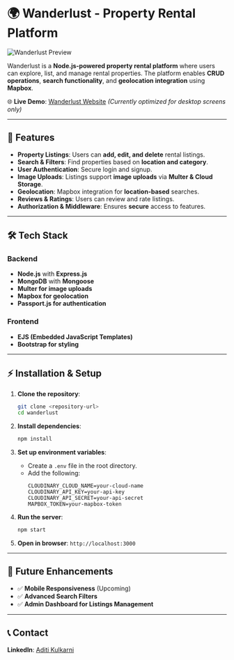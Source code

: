 # 🌍 Wanderlust - Property Rental Platform

![Wanderlust Preview](https://res.cloudinary.com/dx7ylrage/image/upload/v1740252484/wandelust_nz0wwd.png)

Wanderlust is a **Node.js-powered property rental platform** where users can explore, list, and manage rental properties. The platform enables **CRUD operations**, **search functionality**, and **geolocation integration** using **Mapbox**.

🌐 **Live Demo**: [Wanderlust Website](https://wanderlust-website-mernstackproject.onrender.com/listings) *(Currently optimized for desktop screens only)*

---

## 🚀 Features

- **Property Listings**: Users can **add, edit, and delete** rental listings.
- **Search & Filters**: Find properties based on **location and category**.
- **User Authentication**: Secure login and signup.
- **Image Uploads**: Listings support **image uploads** via **Multer & Cloud Storage**.
- **Geolocation**: Mapbox integration for **location-based** searches.
- **Reviews & Ratings**: Users can review and rate listings.
- **Authorization & Middleware**: Ensures **secure** access to features.

---

## 🛠 Tech Stack

### **Backend**
- **Node.js** with **Express.js**
- **MongoDB** with **Mongoose**
- **Multer for image uploads**
- **Mapbox for geolocation**
- **Passport.js for authentication**

### **Frontend**
- **EJS (Embedded JavaScript Templates)**
- **Bootstrap for styling**

---

## ⚡ Installation & Setup

1. **Clone the repository**:
   ```sh
   git clone <repository-url>
   cd wanderlust
   ```

2. **Install dependencies**:
   ```sh
   npm install
   ```

3. **Set up environment variables**:
   - Create a `.env` file in the root directory.
   - Add the following:
     ```env
     CLOUDINARY_CLOUD_NAME=your-cloud-name
     CLOUDINARY_API_KEY=your-api-key
     CLOUDINARY_API_SECRET=your-api-secret
     MAPBOX_TOKEN=your-mapbox-token
     ```

4. **Run the server**:
   ```sh
   npm start
   ```

5. **Open in browser**: `http://localhost:3000`

---

## 📝 Future Enhancements
- ✅ **Mobile Responsiveness** (Upcoming)
- ✅ **Advanced Search Filters**
- ✅ **Admin Dashboard for Listings Management**

---

## 📞 Contact
 **LinkedIn**: [Aditi Kulkarni](https://www.linkedin.com/in/aditi-kulkarni-45a9381b7/)


